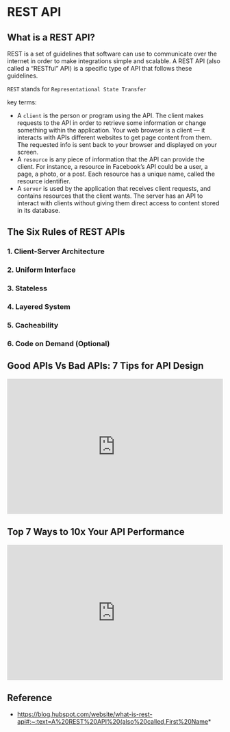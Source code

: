 # REST API

## What is a REST API?

REST is a set of guidelines that software can use to communicate over the internet in order to make integrations simple and scalable. A REST API (also called a “RESTful” API) is a specific type of API that follows these guidelines.

`REST` stands for `Representational State Transfer`

key terms:
  - A `client` is the person or program using the API. The client makes requests to the API in order to retrieve some information or change something within the application. Your web browser is a client — it interacts with APIs different websites to get page content from them. The requested info is sent back to your browser and displayed on your screen.
  - A `resource` is any piece of information that the API can provide the client. For instance, a resource in Facebook’s API could be a user, a page, a photo, or a post. Each resource has a unique name, called the resource identifier.
  - A `server` is used by the application that receives client requests, and contains resources that the client wants. The server has an API to interact with clients without giving them direct access to content stored in its database.



## The Six Rules of REST APIs

### 1. Client-Server Architecture



### 2. Uniform Interface



### 3. Stateless



### 4. Layered System



### 5. Cacheability



### 6. Code on Demand (Optional)


## Good APIs Vs Bad APIs: 7 Tips for API Design

<iframe width="100%" height="315px" src="https://www.youtube.com/embed/_gQaygjm_hg?si=GsLTCHp0CTGngRs2" title="YouTube video player" frameborder="0" allow="accelerometer; autoplay; clipboard-write; encrypted-media; gyroscope; picture-in-picture; web-share" allowfullscreen></iframe>

## Top 7 Ways to 10x Your API Performance

<iframe width="100%" height="315" src="https://www.youtube.com/embed/zvWKqUiovAM?si=ZIDJea5edTZz3WXL" title="YouTube video player" frameborder="0" allow="accelerometer; autoplay; clipboard-write; encrypted-media; gyroscope; picture-in-picture; web-share" allowfullscreen></iframe>

## Reference

* https://blog.hubspot.com/website/what-is-rest-api#:~:text=A%20REST%20API%20(also%20called,First%20Name*
